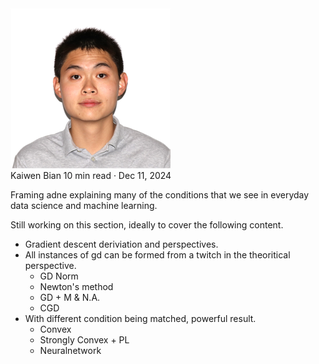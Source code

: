<script id="MathJax-script" async src="https://cdn.jsdelivr.net/npm/mathjax@3/es5/tex-mml-chtml.js"></script>
<div class="wrapper">
  <div class="profile">
    <img src="../../../assets/index/profile_pic.jpeg" alt="Profile Picture">
    <div class="profile-details">
      <span class="name">Kaiwen Bian</span>
      <span class="metadata">10 min read · Dec 11, 2024</span>
    </div>
  </div>
</div>

Framing adne explaining many of the conditions that we see in everyday data science and machine learning.

Still working on this section, ideally to cover the following content.

- Gradient descent deriviation and perspectives.
- All instances of gd can be formed from a twitch in the theoritical perspective.
  - GD Norm
  - Newton's method
  - GD + M & N.A.
  - CGD
- With different condition being matched, powerful result.
  - Convex
  - Strongly Convex + PL
  - Neuralnetwork